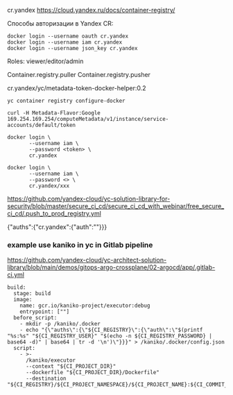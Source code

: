 cr.yandex
https://cloud.yandex.ru/docs/container-registry/

Способы авторизации в Yandex CR:

```
docker login --username oauth cr.yandex
docker login --username iam cr.yandex
docker login --username json_key cr.yandex
```

Roles:
  viewer/editor/admin

  Container.registry.puller
  Container.registry.pusher


cr.yandex/yc/metadata-token-docker-helper:0.2

```
yc container registry configure-docker
```

```
curl -H Metadata-Flavor:Google 169.254.169.254/computeMetadata/v1/instance/service-accounts/default/token
```

```
docker login \
       --username iam \
       --password <token> \
       cr.yandex

docker login \
       --username iam \
       --password <> \
       cr.yandex/xxx

```

https://github.com/yandex-cloud/yc-solution-library-for-security/blob/master/secure_ci_cd/secure_ci_cd_with_webinar/free_secure_ci_cd/.push_to_prod_registry.yml



{"auths":{"cr.yandex":{"auth":""}}}


### example use kaniko in yc in Gitlab pipeline

https://github.com/yandex-cloud/yc-architect-solution-library/blob/main/demos/gitops-argo-crossplane/02-argocd/app/.gitlab-ci.yml

```
build:
  stage: build
  image:
    name: gcr.io/kaniko-project/executor:debug
    entrypoint: [""]
  before_script:
    - mkdir -p /kaniko/.docker
    - echo "{\"auths\":{\"${CI_REGISTRY}\":{\"auth\":\"$(printf "%s:%s" "${CI_REGISTRY_USER}" "$(echo -n ${CI_REGISTRY_PASSWORD} | base64 -d)" | base64 | tr -d '\n')\"}}}" > /kaniko/.docker/config.json
  script:
    - >-
      /kaniko/executor
      --context "${CI_PROJECT_DIR}"
      --dockerfile "${CI_PROJECT_DIR}/Dockerfile"
      --destination "${CI_REGISTRY}/${CI_PROJECT_NAMESPACE}/${CI_PROJECT_NAME}:${CI_COMMIT_REF_SLUG}.${CI_COMMIT_SHORT_SHA}.${CI_PIPELINE_ID}"
```